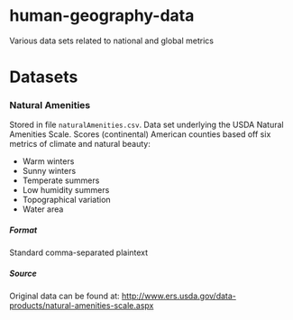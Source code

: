 # human-geography-data
Various data sets related to national and global metrics

# Datasets

### Natural Amenities

Stored in file ```naturalAmenities.csv```. Data set underlying the USDA Natural Amenities Scale. Scores (continental) American counties based off six metrics of climate and natural beauty:

- Warm winters
- Sunny winters
- Temperate summers
- Low humidity summers
- Topographical variation
- Water area

##### Format
Standard comma-separated plaintext

##### Source 
Original data can be found at:
http://www.ers.usda.gov/data-products/natural-amenities-scale.aspx
